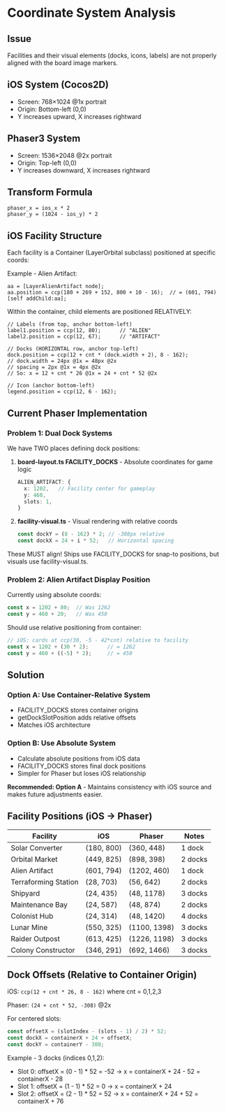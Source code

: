 # Coordinate System Analysis

## Issue
Facilities and their visual elements (docks, icons, labels) are not properly aligned with the board image markers.

## iOS System (Cocos2D)
- Screen: 768×1024 @1x portrait
- Origin: Bottom-left (0,0)
- Y increases upward, X increases rightward

## Phaser3 System
- Screen: 1536×2048 @2x portrait  
- Origin: Top-left (0,0)
- Y increases downward, X increases rightward

## Transform Formula
```
phaser_x = ios_x * 2
phaser_y = (1024 - ios_y) * 2
```

## iOS Facility Structure

Each facility is a Container (LayerOrbital subclass) positioned at specific coords:

Example - Alien Artifact:
```objc
aa = [LayerAlienArtifact node];
aa.position = ccp(180 + 269 + 152, 800 + 10 - 16);  // = (601, 794)
[self addChild:aa];
```

Within the container, child elements are positioned RELATIVELY:
```objc
// Labels (from top, anchor bottom-left)
label1.position = ccp(12, 80);      // "ALIEN"
label2.position = ccp(12, 67);      // "ARTIFACT"

// Docks (HORIZONTAL row, anchor top-left)
dock.position = ccp(12 + cnt * (dock.width + 2), 8 - 162);
// dock.width = 24px @1x = 48px @2x
// spacing = 2px @1x = 4px @2x
// So: x = 12 + cnt * 26 @1x = 24 + cnt * 52 @2x

// Icon (anchor bottom-left)
legend.position = ccp(12, 6 - 162);
```

## Current Phaser Implementation

### Problem 1: Dual Dock Systems
We have TWO places defining dock positions:

1. **board-layout.ts FACILITY_DOCKS** - Absolute coordinates for game logic
   ```ts
   ALIEN_ARTIFACT: {
     x: 1202,   // Facility center for gameplay
     y: 460,
     slots: 1,
   }
   ```

2. **facility-visual.ts** - Visual rendering with relative coords
   ```ts
   const dockY = (8 - 162) * 2; // -308px relative
   const dockX = 24 + i * 52;   // Horizontal spacing
   ```

These MUST align! Ships use FACILITY_DOCKS for snap-to positions, but visuals use facility-visual.ts.

### Problem 2: Alien Artifact Display Position
Currently using absolute coords:
```ts
const x = 1202 + 80;  // Was 1262
const y = 460 + 20;   // Was 450
```

Should use relative positioning from container:
```ts
// iOS: cards at ccp(30, -5 - 42*cnt) relative to facility
const x = 1202 + (30 * 2);      // = 1262
const y = 460 + ((-5) * 2);     // = 450
```

## Solution

### Option A: Use Container-Relative System
- FACILITY_DOCKS stores container origins
- getDockSlotPosition adds relative offsets
- Matches iOS architecture

### Option B: Use Absolute System
- Calculate absolute positions from iOS data
- FACILITY_DOCKS stores final dock positions
- Simpler for Phaser but loses iOS relationship

**Recommended: Option A** - Maintains consistency with iOS source and makes future adjustments easier.

## Facility Positions (iOS → Phaser)

| Facility | iOS | Phaser | Notes |
|----------|-----|--------|-------|
| Solar Converter | (180, 800) | (360, 448) | 1 dock |
| Orbital Market | (449, 825) | (898, 398) | 2 docks |
| Alien Artifact | (601, 794) | (1202, 460) | 1 dock |
| Terraforming Station | (28, 703) | (56, 642) | 2 docks |
| Shipyard | (24, 435) | (48, 1178) | 3 docks |
| Maintenance Bay | (24, 587) | (48, 874) | 2 docks |
| Colonist Hub | (24, 314) | (48, 1420) | 4 docks |
| Lunar Mine | (550, 325) | (1100, 1398) | 3 docks |
| Raider Outpost | (613, 425) | (1226, 1198) | 3 docks |
| Colony Constructor | (346, 291) | (692, 1466) | 3 docks |

## Dock Offsets (Relative to Container Origin)

iOS: `ccp(12 + cnt * 26, 8 - 162)` where cnt = 0,1,2,3

Phaser: `(24 + cnt * 52, -308)` @2x

For centered slots:
```ts
const offsetX = (slotIndex - (slots - 1) / 2) * 52;
const dockX = containerX + 24 + offsetX;
const dockY = containerY - 308;
```

Example - 3 docks (indices 0,1,2):
- Slot 0: offsetX = (0 - 1) * 52 = -52 → x = containerX + 24 - 52 = containerX - 28
- Slot 1: offsetX = (1 - 1) * 52 = 0   → x = containerX + 24
- Slot 2: offsetX = (2 - 1) * 52 = 52  → x = containerX + 24 + 52 = containerX + 76
